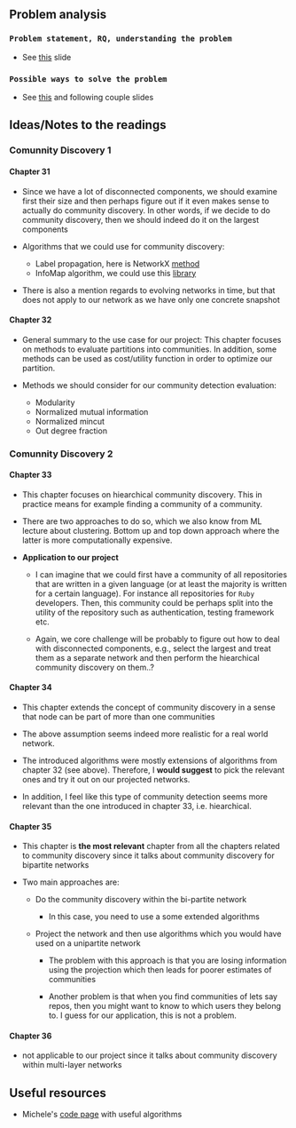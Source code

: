 ## Problem analysis

### `Problem statement, RQ, understanding the problem`

- See [this](https://docs.google.com/presentation/d/13dyLBafxCt2VNjRtrBzkrYpuNhHQViyT52FdB1JcBHQ/edit#slide=id.g100a2b6b40c_0_0) slide

### `Possible ways to solve the problem`

- See [this](https://docs.google.com/presentation/d/13dyLBafxCt2VNjRtrBzkrYpuNhHQViyT52FdB1JcBHQ/edit#slide=id.g100b71d134b_0_0) and following couple slides

## Ideas/Notes to the readings

### Comunnity Discovery 1

#### Chapter 31

- Since we have a lot of disconnected components, we should examine first their size and then perhaps figure out if it even makes sense to actually do community discovery. In other words, if we decide to do community discovery, then we should indeed do it on the largest components

- Algorithms that we could use for community discovery:

  - Label propagation, here is NetworkX [method](https://networkx.org/documentation/stable/reference/algorithms/generated/networkx.algorithms.community.label_propagation.label_propagation_communities.html#networkx.algorithms.community.label_propagation.label_propagation_communities)
  - InfoMap algorithm, we could use this [library](https://mapequation.github.io/infomap/index.html)

- There is also a mention regards to evolving networks in time, but that does not apply to our network as we have only one concrete snapshot

#### Chapter 32

- General summary to the use case for our project: This chapter focuses on methods to evaluate partitions into communities. In addition, some methods can be used as cost/utility function in order to optimize our partition.

- Methods we should consider for our community detection evaluation:
  - Modularity
  - Normalized mutual information
  - Normalized mincut
  - Out degree fraction

### Comunnity Discovery 2

#### Chapter 33

- This chapter focuses on hiearchical community discovery. This in practice means for example finding a community of a community.

- There are two approaches to do so, which we also know from ML lecture about clustering. Bottom up and top down approach where the latter is more computationally expensive.

- **Application to our project**

  - I can imagine that we could first have a community of all repositories that are written in a given language (or at least the majority is written for a certain language). For instance all repositories for `Ruby` developers. Then, this community could be perhaps split into the utility of the repository such as authentication, testing framework etc.

  - Again, we core challenge will be probably to figure out how to deal with disconnected components, e.g., select the largest and treat them as a separate network and then perform the hiearchical community discovery on them..?

#### Chapter 34

- This chapter extends the concept of community discovery in a sense that node can be part of more than one communities

- The above assumption seems indeed more realistic for a real world network.

- The introduced algorithms were mostly extensions of algorithms from chapter 32 (see above). Therefore, I **would suggest** to pick the relevant ones and try it out on our projected networks.

- In addition, I feel like this type of community detection seems more relevant than the one introduced in chapter 33, i.e. hiearchical.

#### Chapter 35

- This chapter is **the most relevant** chapter from all the chapters related to community discovery since it talks about community discovery for bipartite networks

- Two main approaches are:

  - Do the community discovery within the bi-partite network
    - In this case, you need to use a some extended algorithms
  - Project the network and then use algorithms which you would have used on a unipartite network

    - The problem with this approach is that you are losing information using the projection which then leads for poorer estimates of communities

    - Another problem is that when you find communities of lets say repos, then you might want to know to which users they belong to. I guess for our application, this is not a problem.

#### Chapter 36

- not applicable to our project since it talks about community discovery within multi-layer networks

## Useful resources

- Michele's [code page](https://www.michelecoscia.com/?page_id=25) with useful algorithms
